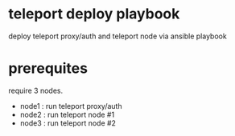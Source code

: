 # teleport deploy playbook
deploy teleport proxy/auth and teleport node via ansible playbook

# prerequites
require 3 nodes.
* node1 : run teleport proxy/auth
* node2 : run teleport node #1
* node3 : run teleport node #2


